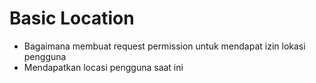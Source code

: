 # Basic Location

- Bagaimana membuat request permission untuk mendapat izin lokasi pengguna
- Mendapatkan locasi pengguna saat ini